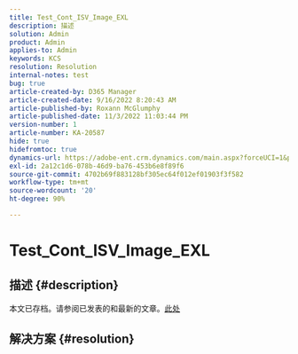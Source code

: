 ```yaml
---
title: Test_Cont_ISV_Image_EXL
description: 描述
solution: Admin
product: Admin
applies-to: Admin
keywords: KCS
resolution: Resolution
internal-notes: test
bug: true
article-created-by: D365 Manager
article-created-date: 9/16/2022 8:20:43 AM
article-published-by: Roxann McGlumphy
article-published-date: 11/3/2022 11:03:44 PM
version-number: 1
article-number: KA-20587
hide: true
hidefromtoc: true
dynamics-url: https://adobe-ent.crm.dynamics.com/main.aspx?forceUCI=1&pagetype=entityrecord&etn=knowledgearticle&id=954ea970-9835-ed11-9db1-002248086696
exl-id: 2a12c1d6-078b-46d9-ba76-453b6e8f89f6
source-git-commit: 4702b69f883128bf305ec64f012ef01903f3f582
workflow-type: tm+mt
source-wordcount: '20'
ht-degree: 90%

---
```


# Test_Cont_ISV_Image_EXL

## 描述 {#description}

本文已存档。请参阅已发表的和最新的文章。[此处](https://experienceleague.adobe.com/search.html#sort=relevancy)

## 解决方案 {#resolution}
